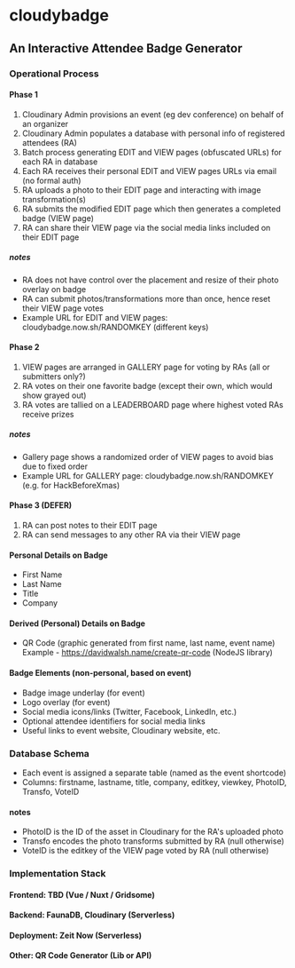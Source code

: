# cloudybadge

## An Interactive Attendee Badge Generator

### Operational Process

#### Phase 1

1. Cloudinary Admin provisions an event (eg dev conference) on behalf of an organizer
1. Cloudinary Admin populates a database with personal info of registered attendees (RA)
1. Batch process generating EDIT and VIEW pages (obfuscated URLs) for each RA in database
1. Each RA receives their personal EDIT and VIEW pages URLs via email (no formal auth)
1. RA uploads a photo to their EDIT page and interacting with image transformation(s)
1. RA submits the modified EDIT page which then generates a completed badge (VIEW page)
1. RA can share their VIEW page via the social media links included on their EDIT page

##### notes

- RA does not have control over the placement and resize of their photo overlay on badge
- RA can submit photos/transformations more than once, hence reset their VIEW page votes
- Example URL for EDIT and VIEW pages: cloudybadge.now.sh/RANDOMKEY (different keys)

#### Phase 2

1. VIEW pages are arranged in GALLERY page for voting by RAs (all or submitters only?)
1. RA votes on their one favorite badge (except their own, which would show grayed out)
1. RA votes are tallied on a LEADERBOARD page where highest voted RAs receive prizes

##### notes

- Gallery page shows a randomized order of VIEW pages to avoid bias due to fixed order
- Example URL for GALLERY page: cloudybadge.now.sh/RANDOMKEY (e.g. for HackBeforeXmas)

#### Phase 3 (DEFER)

1. RA can post notes to their EDIT page
1. RA can send messages to any other RA via their VIEW page

#### Personal Details on Badge

- First Name
- Last Name
- Title
- Company

#### Derived (Personal) Details on Badge

- QR Code (graphic generated from first name, last name, event name)
  Example - https://davidwalsh.name/create-qr-code (NodeJS library)

#### Badge Elements (non-personal, based on event)

- Badge image underlay (for event)
- Logo overlay (for event)
- Social media icons/links (Twitter, Facebook, LinkedIn, etc.)
- Optional attendee identifiers for social media links
- Useful links to event website, Cloudinary website, etc.

### Database Schema

- Each event is assigned a separate table (named as the event shortcode)
- Columns: firstname, lastname, title, company, editkey, viewkey,
  PhotoID, Transfo, VoteID

#### notes

- PhotoID is the ID of the asset in Cloudinary for the RA's uploaded photo
- Transfo encodes the photo transforms submitted by RA (null otherwise)
- VoteID is the editkey of the VIEW page voted by RA (null otherwise)

### Implementation Stack

#### Frontend: TBD (Vue / Nuxt / Gridsome)

#### Backend: FaunaDB, Cloudinary (Serverless)

#### Deployment: Zeit Now (Serverless)

#### Other: QR Code Generator (Lib or API)
